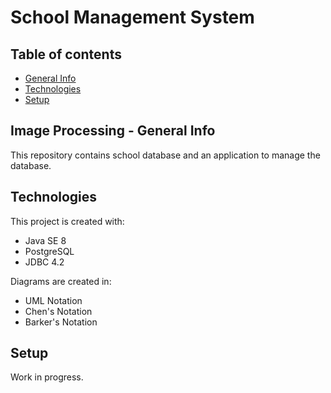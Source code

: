 # School Management System

## Table of contents
* [General Info](#image-processing---general-info)
* [Technologies](#technologies)
* [Setup](#setup)

## Image Processing - General Info
This repository contains school database and an application to manage the database.

## Technologies
This project is created with:
* Java SE 8
* PostgreSQL
* JDBC 4.2

Diagrams are created in:
* UML Notation
* Chen's Notation
* Barker's Notation

## Setup
Work in progress.
